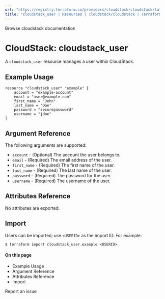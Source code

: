 ```yaml
---
url: "https://registry.terraform.io/providers/cloudstack/cloudstack/latest/docs/resources/user"
title: "cloudstack_user | Resources | cloudstack/cloudstack | Terraform | Terraform Registry"
---
```


Browse cloudstack documentation

# CloudStack: cloudstack_user

A `cloudstack_user` resource manages a user within CloudStack.

## Example Usage

```hcl hcl
resource "cloudstack_user" "example" {
    account = "example-account"
    email = "user@example.com"
    first_name = "John"
    last_name = "Doe"
    password = "securepassword"
    username = "jdoe"
}
```

## Argument Reference

The following arguments are supported:

- `account` \- (Optional) The account the user belongs to.
- `email` \- (Required) The email address of the user.
- `first_name` \- (Required) The first name of the user.
- `last_name` \- (Required) The last name of the user.
- `password` \- (Required) The password for the user.
- `username` \- (Required) The username of the user.

## Attributes Reference

No attributes are exported.

## Import

Users can be imported; use `<USERID>` as the import ID. For example:

```shell shell
$ terraform import cloudstack_user.example <USERID>
```

#### On this page

- Example Usage
- Argument Reference
- Attributes Reference
- Import

Report an issue